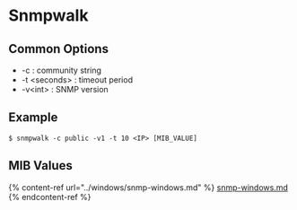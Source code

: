# Snmpwalk

## Common Options

* \-c : community string
* \-t \<seconds> : timeout period
* \-v\<int> : SNMP version

## Example

```
$ snmpwalk -c public -v1 -t 10 <IP> [MIB_VALUE]
```

## MIB Values

{% content-ref url="../windows/snmp-windows.md" %}
[snmp-windows.md](../windows/snmp-windows.md)
{% endcontent-ref %}

